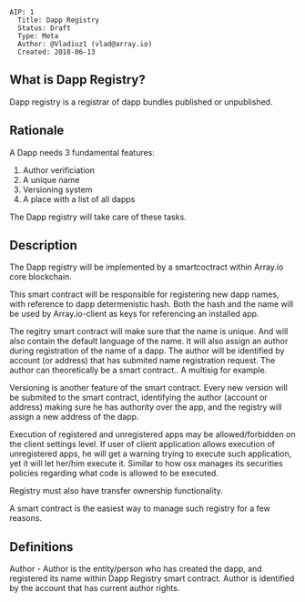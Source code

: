 ﻿    AIP: 1
      Title: Dapp Registry
      Status: Draft
      Type: Meta
      Author: @Vladiuz1 (vlad@array.io)
      Created: 2018-06-13

What is Dapp Registry?
--------------

Dapp registry is a registrar of dapp bundles published or unpublished.

Rationale
---------

A Dapp needs 3 fundamental features:

1. Author verificiation
2. A unique name
3. Versioning system
4. A place with a list of all dapps

The Dapp registry will take care of these tasks.

Description
-----------

The Dapp registry will be implemented by a smartcoctract within Array.io core blockchain.

This smart contract will be responsible for registering new dapp names, with reference to dapp determenistic hash. Both the hash and the name will be used by Array.io-client as keys for referencing an installed app.

The regitry smart contract will make sure that the name is unique. And will also contain the default language of the name. It will also assign an author during registration of the name of a dapp. The author will be identified by account (or address) that has submited name registration request. The author can theoretically be a smart contract.. A multisig for example.

Versioning is another feature of the smart contract. Every new version will be submited to the smart contract, identifying the author (account or address) making sure he has authority over the app, and the registry will assign a new address of the dapp.

Execution of registered and unregistered apps may be allowed/forbidden on the client settings level. If user of client application allows execution of unregistered apps, he will get a warning trying to execute such application, yet it will let her/him execute it. Similar to how osx manages its securities policies regarding what code is allowed to be executed.

Registry must also have transfer ownership functionality.

A smart contract is the easiest way to manage such registry for a few reasons.

Definitions
-----------

Author - Author is the entity/person who has created the dapp, and registered its name within Dapp Registry smart contract. Author is identified by the account that has current author rights.
